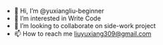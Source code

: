 - 👋 Hi, I’m @yuxiangliu-beginner
- 👀 I’m interested in Write Code
- 💞️ I’m looking to collaborate on side-work project
- 📫 How to reach me liuyuxiang309@gmail.com

<!---
yuxiangliu-beginner/yuxiangliu-beginner is a ✨ special ✨ repository because its `README.md` (this file) appears on your GitHub profile.
You can click the Preview link to take a look at your changes.
--->
